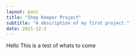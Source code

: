 ```yaml
---
layout: post
title: "Shop Keeper Project"
subtitle: "A description of my first project."
date: 2021-12-2
---
```


Hello This is a test of whats to come
